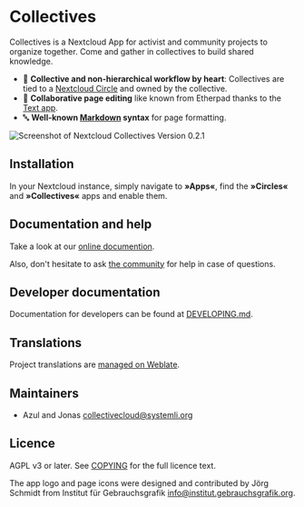 # Collectives

Collectives is a Nextcloud App for activist and community projects to
organize together. Come and gather in collectives to build shared knowledge.

* 👥 **Collective and non-hierarchical workflow by heart**: Collectives are
  tied to a [Nextcloud Circle](https://github.com/nextcloud/circles) and
  owned by the collective.
* 📝 **Collaborative page editing** like known from Etherpad thanks to the
  [Text app](https://github.com/nextcloud/text).
* 🔤 **Well-known [Markdown](https://en.wikipedia.org/wiki/Markdown) syntax**
  for page formatting.

![Screenshot of Nextcloud Collectives Version 0.2.1](https://gitlab.com/collectivecloud/collectives/-/raw/main/docs/static/images/screenshot.png)

## Installation

In your Nextcloud instance, simply navigate to **»Apps«**, find the
**»Circles«** and **»Collectives«** apps and enable them.

## Documentation and help

Take a look at our [online documention](https://collectivecloud.gitlab.io/collectives/).

Also, don't hesitate to ask [the community](https://help.nextcloud.com/c/apps/collectives/174)
for help in case of questions.

## Developer documentation

Documentation for developers can be found at [DEVELOPING.md](DEVELOPING.md).

## Translations

Project translations are [managed on Weblate](https://hosted.weblate.org/engage/collectives/).

## Maintainers

* Azul and Jonas <collectivecloud@systemli.org>

## Licence

AGPL v3 or later. See [COPYING](COPYING) for the full licence text.

The app logo and page icons were designed and contributed by Jörg Schmidt
from Institut für Gebrauchsgrafik <info@institut.gebrauchsgrafik.org>.
